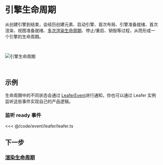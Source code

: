 # 引擎生命周期

从创建引擎到结束，会经历创建元素、启动引擎、首次布局、引擎准备就绪、首次渲染、视图准备就绪、[多次渲染生命周期](render.md)、停止/重启、销毁等过程，从而形成一个引擎的生命周期。

<br/>

![引擎生命周期](/svg/leafer_life.svg)

<br/>

## 示例

生命周期中的不同状态会通过 [LeaferEvent](/reference/event/basic/Leafer.md)进行通知，你也可以通过 Leafer 实例监听这些事件实现自己的产品逻辑。

### 监听 ready 事件

<<< @/code/event/leafer/leafer.ts

## 下一步

### [渲染生命周期](/guide/life/render.md)
